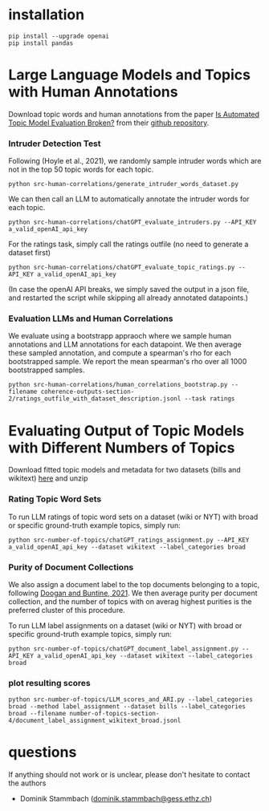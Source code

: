 # installation

```shell
pip install --upgrade openai
pip install pandas
```


# Large Language Models and Topics with Human Annotations

Download topic words and human annotations from the paper [Is Automated Topic Model Evaluation Broken?](https://arxiv.org/abs/2107.02173) from their [github repository](https://github.com/ahoho/topics/blob/dev/data/human/all_data/all_data.json).


### Intruder Detection Test

Following (Hoyle et al., 2021), we randomly sample intruder words which are not in the top 50 topic words for each topic.

```shell
python src-human-correlations/generate_intruder_words_dataset.py 
```

We can then call an LLM to automatically annotate the intruder words for each topic. 

```shell
python src-human-correlations/chatGPT_evaluate_intruders.py --API_KEY a_valid_openAI_api_key
```

For the ratings task, simply call the ratings outfile (no need to generate a dataset first)

```shell
python src-human-correlations/chatGPT_evaluate_topic_ratings.py --API_KEY a_valid_openAI_api_key
```
(In case the openAI API breaks, we simply saved the output in a json file, and restarted the script while skipping all already annotated datapoints.)


### Evaluation LLMs and Human Correlations

We evaluate using a bootstrapp appraoch where we sample human annotations and LLM annotations for each datapoint. We then average these sampled annotation, and compute a spearman's rho for each bootstrapped sample. We report the mean spearman's rho over all 1000 bootstrapped samples.

```shell
python src-human-correlations/human_correlations_bootstrap.py --filename coherence-outputs-section-2/ratings_outfile_with_dataset_description.jsonl --task ratings
```



# Evaluating Output of Topic Models with Different Numbers of Topics

Download fitted topic models and metadata for two datasets (bills and wikitext) [here](https://www.dropbox.com/s/huxdloe5l6w2tu5/topic_model_k_selection.zip?dl=0) and unzip

### Rating Topic Word Sets

To run LLM ratings of topic word sets on a dataset (wiki or NYT) with broad or specific ground-truth example topics, simply run:

```shell
python src-number-of-topics/chatGPT_ratings_assignment.py --API_KEY a_valid_openAI_api_key --dataset wikitext --label_categories broad
```

### Purity of Document Collections

We also assign a document label to the top documents belonging to a topic, following [Doogan and Buntine, 2021](https://aclanthology.org/2021.naacl-main.300/). We then average purity per document collection, and the number of topics with on averag highest purities is the preferred cluster of this procedure.

To run LLM label assignments on a dataset (wiki or NYT) with broad or specific ground-truth example topics, simply run:

```shell
python src-number-of-topics/chatGPT_document_label_assignment.py --API_KEY a_valid_openAI_api_key --dataset wikitext --label_categories broad
```

### plot resulting scores

```shell
python src-number-of-topics/LLM_scores_and_ARI.py --label_categories broad --method label_assignment --dataset bills --label_categories broad --filename number-of-topics-section-4/document_label_assignment_wikitext_broad.jsonl
```

# questions

If anything should not work or is unclear, please don't hesitate to contact the authors

* Dominik Stammbach (dominik.stammbach@gess.ethz.ch)
